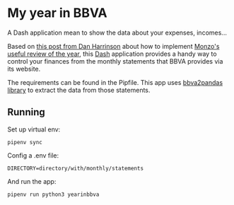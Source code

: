 # My year in BBVA

A Dash application mean to show the data about your expenses, incomes...

Based on [this post from Dan Harrinson](https://towardsdatascience.com/creating-my-own-year-in-monzo-using-python-pandas-e866a17c3509) about how to implement [Monzo's useful review of the year](https://yearinmonzo.com/2020/), this [Dash](https://plotly.com/dash/) application provides a handy way to control your finances from the monthly statements that BBVA provides via its website.

The requirements can be found in the Pipfile. This app uses [bbva2pandas library](https://github.com/blalop/bbva2pandas) to extract the data from those statements.

## Running

Set up virtual env:
```
pipenv sync
```

Config a .env file:
```
DIRECTORY=directory/with/monthly/statements
```

And run the app:
```
pipenv run python3 yearinbbva
```
